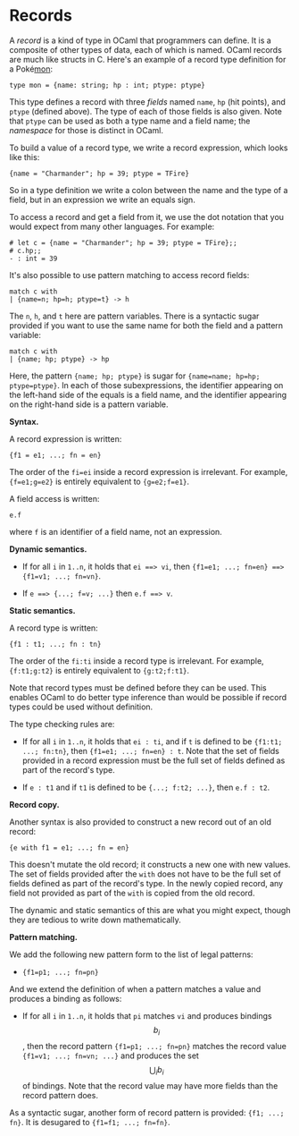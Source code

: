 # Records

A *record* is a kind of type in OCaml that programmers can define.
It is a composite of other types of data, each of which is named.
OCaml records are much like structs in C.  Here's an example
of a record type definition for a Pok&eacute;<u>mon</u>:
```
type mon = {name: string; hp : int; ptype: ptype}
```
This type defines a record with three *fields* named `name`, 
`hp` (hit points), and `ptype` (defined above).  The type
of each of those fields is also given.  Note that `ptype`
can be used as both a type name and a field name; the *namespace*
for those is distinct in OCaml.

To build a value of a record type, we write a record expression,
which looks like this:
```
{name = "Charmander"; hp = 39; ptype = TFire}
```
So in a type definition we write a colon between the name and the type
of a field, but in an expression we write an equals sign.

To access a record and get a field from it, we use the dot notation
that you would expect from many other languages.  For example:
```
# let c = {name = "Charmander"; hp = 39; ptype = TFire};;
# c.hp;;
- : int = 39
```

It's also possible to use pattern matching to access record fields:
```
match c with 
| {name=n; hp=h; ptype=t} -> h
```
The `n`, `h`, and `t` here are pattern variables.  There is a syntactic
sugar provided if you want to use the same name for both the field
and a pattern variable:
```
match c with 
| {name; hp; ptype} -> hp
```
Here, the pattern `{name; hp; ptype}` is sugar for `{name=name; hp=hp; ptype=ptype}`.
In each of those subexpressions, the identifier appearing on the left-hand side
of the equals is a field name, and the identifier appearing on the right-hand
side is a pattern variable.

**Syntax.**

A record expression is written:
```
{f1 = e1; ...; fn = en}
```
The order of the `fi=ei` inside a record expression is irrelevant. 
For example, `{f=e1;g=e2}` is entirely equivalent to `{g=e2;f=e1}`.

A field access is written:
```
e.f
```
where `f` is an identifier of a field name, not an expression.

**Dynamic semantics.**

* If for all `i` in `1..n`, it holds that `ei ==> vi`, then
  `{f1=e1; ...; fn=en} ==> {f1=v1; ...; fn=vn}`.
  
* If `e ==> {...; f=v; ...}` then `e.f ==> v`.
  
**Static semantics.**

A record type is written:
```
{f1 : t1; ...; fn : tn}
```
The order of the `fi:ti` inside a record type is irrelevant. 
For example, `{f:t1;g:t2}` is entirely equivalent to `{g:t2;f:t1}`.

Note that record types must be defined before they can be used.  This
enables OCaml to do better type inference than would be possible if
record types could be used without definition.

The type checking rules are:

* If for all `i` in `1..n`, it holds that `ei : ti`, and if
  `t` is defined to be `{f1:t1; ...; fn:tn}`, then
  `{f1=e1; ...; fn=en} : t`.  Note that the set of fields provided in a 
   record expression must be the full set of fields defined as part of the 
   record's type.
  
* If `e : t1` and if `t1` is defined to be `{...; f:t2; ...}`, then
  `e.f : t2`.
  
**Record copy.**

Another syntax is also provided to construct a new record out of an old record:
```
{e with f1 = e1; ...; fn = en}
```
This doesn't mutate the old record; it constructs a new one with new values.
The set of fields provided after the `with` does not have to be the full
set of fields defined as part of the record's type.  In the newly copied
record, any field not provided as part of the `with` is copied
from the old record.

The dynamic and static semantics of this are what you might expect, though
they are tedious to write down mathematically.  

**Pattern matching.**

We add the following new pattern form to the list of legal patterns:

* `{f1=p1; ...; fn=pn}`

And we extend the definition of when a pattern matches a value and produces
a binding as follows:

* If for all `i` in `1..n`, it holds that `pi` matches `vi` and produces
  bindings $$b_i$$, then the record pattern `{f1=p1; ...; fn=pn}` matches the 
  record value `{f1=v1; ...; fn=vn; ...}` and produces the set 
  $$\bigcup_i b_i$$ of bindings.
  Note that the record value may have more fields than the record pattern does.

As a syntactic sugar, another form of record pattern is provided:  `{f1; ...; fn}`.
It is desugared to `{f1=f1; ...; fn=fn}`.
